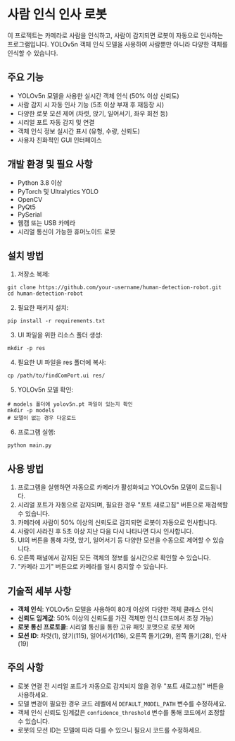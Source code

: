 # 사람 인식 인사 로봇

이 프로젝트는 카메라로 사람을 인식하고, 사람이 감지되면 로봇이 자동으로 인사하는 프로그램입니다. YOLOv5n 객체 인식 모델을 사용하여 사람뿐만 아니라 다양한 객체를 인식할 수 있습니다.

## 주요 기능

- YOLOv5n 모델을 사용한 실시간 객체 인식 (50% 이상 신뢰도)
- 사람 감지 시 자동 인사 기능 (5초 이상 부재 후 재등장 시)
- 다양한 로봇 모션 제어 (차렷, 앉기, 일어서기, 좌우 회전 등)
- 시리얼 포트 자동 감지 및 연결
- 객체 인식 정보 실시간 표시 (유형, 수량, 신뢰도)
- 사용자 친화적인 GUI 인터페이스

## 개발 환경 및 필요 사항

- Python 3.8 이상
- PyTorch 및 Ultralytics YOLO
- OpenCV
- PyQt5
- PySerial
- 웹캠 또는 USB 카메라
- 시리얼 통신이 가능한 휴머노이드 로봇

## 설치 방법

1. 저장소 복제:
```
git clone https://github.com/your-username/human-detection-robot.git
cd human-detection-robot
```

2. 필요한 패키지 설치:
```
pip install -r requirements.txt
```

3. UI 파일을 위한 리소스 폴더 생성:
```
mkdir -p res
```

4. 필요한 UI 파일을 res 폴더에 복사:
```
cp /path/to/findComPort.ui res/
```

5. YOLOv5n 모델 확인:
```
# models 폴더에 yolov5n.pt 파일이 있는지 확인
mkdir -p models
# 모델이 없는 경우 다운로드
```

6. 프로그램 실행:
```
python main.py
```

## 사용 방법

1. 프로그램을 실행하면 자동으로 카메라가 활성화되고 YOLOv5n 모델이 로드됩니다.
2. 시리얼 포트가 자동으로 감지되며, 필요한 경우 "포트 새로고침" 버튼으로 재검색할 수 있습니다.
3. 카메라에 사람이 50% 이상의 신뢰도로 감지되면 로봇이 자동으로 인사합니다.
4. 사람이 사라진 후 5초 이상 지난 다음 다시 나타나면 다시 인사합니다.
5. UI의 버튼을 통해 차렷, 앉기, 일어서기 등 다양한 모션을 수동으로 제어할 수 있습니다.
6. 오른쪽 패널에서 감지된 모든 객체의 정보를 실시간으로 확인할 수 있습니다.
7. "카메라 끄기" 버튼으로 카메라를 일시 중지할 수 있습니다.

## 기술적 세부 사항

- **객체 인식**: YOLOv5n 모델을 사용하여 80개 이상의 다양한 객체 클래스 인식
- **신뢰도 임계값**: 50% 이상의 신뢰도를 가진 객체만 인식 (코드에서 조정 가능)
- **로봇 통신 프로토콜**: 시리얼 통신을 통한 고유 패킷 포맷으로 로봇 제어
- **모션 ID**: 차렷(1), 앉기(115), 일어서기(116), 오른쪽 돌기(29), 왼쪽 돌기(28), 인사(19)

## 주의 사항

- 로봇 연결 전 시리얼 포트가 자동으로 감지되지 않을 경우 "포트 새로고침" 버튼을 사용하세요.
- 모델 변경이 필요한 경우 코드 레벨에서 `DEFAULT_MODEL_PATH` 변수를 수정하세요.
- 객체 인식 신뢰도 임계값은 `confidence_threshold` 변수를 통해 코드에서 조정할 수 있습니다.
- 로봇의 모션 ID는 모델에 따라 다를 수 있으니 필요시 코드를 수정하세요. 